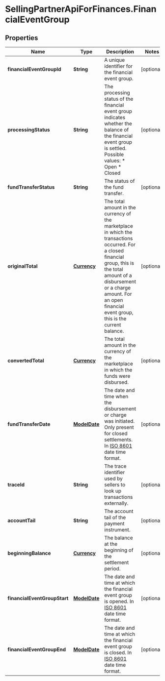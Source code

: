 # SellingPartnerApiForFinances.FinancialEventGroup

## Properties
Name | Type | Description | Notes
------------ | ------------- | ------------- | -------------
**financialEventGroupId** | **String** | A unique identifier for the financial event group. | [optional] 
**processingStatus** | **String** | The processing status of the financial event group indicates whether the balance of the financial event group is settled.  Possible values:  * Open  * Closed | [optional] 
**fundTransferStatus** | **String** | The status of the fund transfer. | [optional] 
**originalTotal** | [**Currency**](Currency.md) | The total amount in the currency of the marketplace in which the transactions occurred. For a closed financial group, this is the total amount of a disbursement or a charge amount. For an open financial event group, this is the current balance. | [optional] 
**convertedTotal** | [**Currency**](Currency.md) | The total amount in the currency of the marketplace in which the funds were disbursed. | [optional] 
**fundTransferDate** | [**ModelDate**](ModelDate.md) | The date and time when the disbursement or charge was initiated. Only present for closed settlements. In [ISO 8601](https://developer-docs.amazon.com/sp-api/docs/iso-8601) date time format. | [optional] 
**traceId** | **String** | The trace identifier used by sellers to look up transactions externally. | [optional] 
**accountTail** | **String** | The account tail of the payment instrument. | [optional] 
**beginningBalance** | [**Currency**](Currency.md) | The balance at the beginning of the settlement period. | [optional] 
**financialEventGroupStart** | [**ModelDate**](ModelDate.md) | The date and time at which the financial event group is opened. In [ISO 8601](https://developer-docs.amazon.com/sp-api/docs/iso-8601) date time format. | [optional] 
**financialEventGroupEnd** | [**ModelDate**](ModelDate.md) | The date and time at which the financial event group is closed. In [ISO 8601](https://developer-docs.amazon.com/sp-api/docs/iso-8601) date time format. | [optional] 


